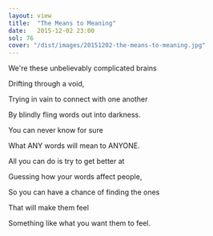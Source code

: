 ```yaml
---
layout: view
title:  "The Means to Meaning"
date:   2015-12-02 23:00
sol: 76
cover: "/dist/images/20151202-the-means-to-meaning.jpg"
---
```

We're these unbelievably complicated brains

Drifting through a void,

Trying in vain to connect with one another

By blindly fling words out into darkness.

You can never know for sure

What ANY words will mean to ANYONE.

All you can do is try to get better at

Guessing how your words affect people,

So you can have a chance of finding the ones

That will make them feel

Something like what you want them to feel.
